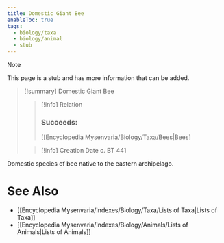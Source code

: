 ```yaml
---
title: Domestic Giant Bee
enableToc: true
tags:
  - biology/taxa
  - biology/animal
  - stub
---
```


> [!note]
> This page is a stub and has more information that can be added.

> [!summary] Domestic Giant Bee
> > [!info] Relation
> > ### Succeeds:
> > [[Encyclopedia Mysenvaria/Biology/Taxa/Bees|Bees]
>
> > [!info] Creation Date
> > c. BT 441

Domestic species of bee native to the eastern archipelago.

# See Also
- [[Encyclopedia Mysenvaria/Indexes/Biology/Taxa/Lists of Taxa|Lists of Taxa]]
- [[Encyclopedia Mysenvaria/Indexes/Biology/Animals/Lists of Animals|Lists of Animals]]
